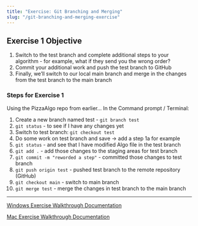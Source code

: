 ```yaml
---
title: "Exercise: Git Branching and Merging"
slug: "/git-branching-and-merging-exercise"
---
```


## Exercise 1 Objective

1. Switch to the test branch and complete additional steps to your algorithm - for example, what if they send you the wrong order?
2. Commit your additional work and push the test branch to GitHub
3. Finally, we’ll switch to our local main branch and merge in the changes from the test branch to the main branch

### Steps for Exercise 1

Using the PizzaAlgo repo from earlier... In the Command prompt / Terminal:

1. Create a new branch named test - `git branch test`
2. `git status` - to see if I have any changes yet
3. Switch to test branch: `git checkout test`
4. Do some work on test branch and save → add a step 1a for example
5. `git status` - and see that I have modified Algo file in the test branch
6. `git add .` - add those changes to the staging areas for test branch
7. `git commit -m "reworded a step"` - committed those changes to test branch
8. `git push origin test` - pushed test branch to the remote repository (GitHub)
9. `git checkout main` - switch to main branch
10. `git merge test` - merge the changes in test branch to the main branch

---

[Windows Exercise Walkthrough Documentation](https://docs.google.com/document/d/1ksajxQHGGR1-j52NGpfe-fvEccuipRWG3pFaE4T4kaE/edit?usp=sharing)

[Mac Exercise Walkthrough Documentation](https://docs.google.com/document/d/1Om6x0YGMh0-gZMvNanR_EWM6T5pH0V6xdj-iJ78W09E/edit?usp=sharing)
